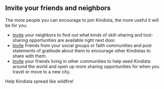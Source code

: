 
## Invite your friends and neighbors

The more people you can encourage to join Kindista, the more useful it will be for you.

- [Invite](https://kindista.org/invite) your neighbors to find out what kinds of skill-sharing and tool-sharing opportunities are available right next door.
- [Invite](https://kindista.org/invite) friends from your social groups or faith communities and post
statements of gratitude about them to encourage other Kindistas to share
with them.
- [Invite](https://kindista.org/invite) your friends living in other communities to help seed Kindista around
the world and open up more sharing opportunities for when you travel or move
to a new city.

Help Kindista spread like wildfire!

